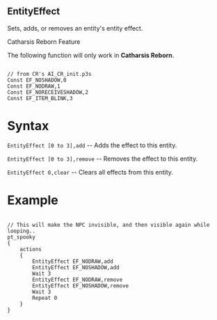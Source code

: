 ## EntityEffect

<p>Sets, adds, or removes an entity's entity effect.</p>

<div class="admonition warning">
<p class="admonition-title">Catharsis Reborn Feature</p>
<p>The following function will only work in <b>Catharsis Reborn</b>.</p>
</div>

<pre><code class="language-js">
// from CR's AI_CR_init.p3s
Const EF_NOSHADOW,0
Const EF_NODRAW,1
Const EF_NORECEIVESHADOW,2
Const EF_ITEM_BLINK,3
</code></pre>


<h1>Syntax</h1>
<p><code>EntityEffect [0 to 3],add</code> -- Adds the effect to this entity.</p>
<p><code>EntityEffect [0 to 3],remove</code> -- Removes the effect to this entity.</p>
<p><code>EntityEffect 0,clear</code> -- Clears all effects from this entity.</p>

<h1>Example</h1>
<pre><code class="language-js">
// This will make the NPC invisible, and then visible again while looping..
pt_spooky
{
	actions
	{
		EntityEffect EF_NODRAW,add
		EntityEffect EF_NOSHADOW,add
		Wait 3
		EntityEffect EF_NODRAW,remove
		EntityEffect EF_NOSHADOW,remove
		Wait 3
		Repeat 0
	}
}
</code></pre>